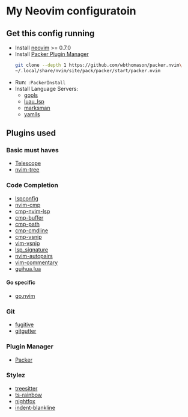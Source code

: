 # My Neovim configuratoin

## Get this config running
- Install [neovim](https://github.com/neovim/neovim) >= 0.7.0
- Install [Packer Plugin Manager](https://github.com/wbthomason/packer.nvim)
    ```bash
    git clone --depth 1 https://github.com/wbthomason/packer.nvim\
    ~/.local/share/nvim/site/pack/packer/start/packer.nvim
    ```
- Run: `:PackerInstall`
- Install Language Servers:
    - [gopls](https://github.com/golang/tools/tree/master/gopls)
    - [luau_lsp](https://github.com/JohnnyMorganz/luau-lsp)
    - [marksman](https://github.com/artempyanykh/marksman)
    - [yamlls](https://github.com/redhat-developer/yaml-language-server)

## Plugins used

### Basic must haves
- [Telescope](https://github.com/nvim-telescope/telescope.nvim)
- [nvim-tree](https://github.com/kyazdani42/nvim-tree.lua)

### Code Completion
- [lspconfig](https://github.com/neovim/nvim-lspconfig)
- [nvim-cmp](https://github.com/hrsh7th/nvim-cmp)
- [cmp-nvim-lsp](https://github.com/hrsh7th/cmp-nvim-lsp)
- [cmp-buffer](https://github.com/hrsh7th/cmp-buffer)
- [cmp-path](https://github.com/hrsh7th/cmp-path)
- [cmp-cmdline](https://github.com/hrsh7th/cmp-cmdline)
- [cmp-vsnip](https://github.com/hrsh7th/cmp-vsnip)
- [vim-vsnip](https://github.com/hrsh7th/vim-vsnip)
- [lsp_signature](https://github.com/ray-x/lsp_signature.nvim)
- [nvim-autopairs](https://github.com/windwp/nvim-autopairs)
- [vim-commentary](https://github.com/tpope/vim-commentary)
- [guihua.lua](https://github.com/ray-x/guihua.lua)

#### Go specific
- [go.nvim](https://github.com/ray-x/go.nvim)

### Git
- [fugitive](https://github.com/tpope/vim-fugitive)
- [gitgutter](https://github.com/airblade/vim-gitgutter)

### Plugin Manager
- [Packer](https://github.com/wbthomason/packer.nvim)

### Stylez
- [treesitter](https://github.com/nvim-treesitter/nvim-treesitter)
- [ts-rainbow](https://github.com/p00f/nvim-ts-rainbow)
- [nightfox](https://github.com/EdenEast/nightfox.nvim)
- [indent-blankline](https://github.com/lukas-reineke/indent-blankline.nvim)
